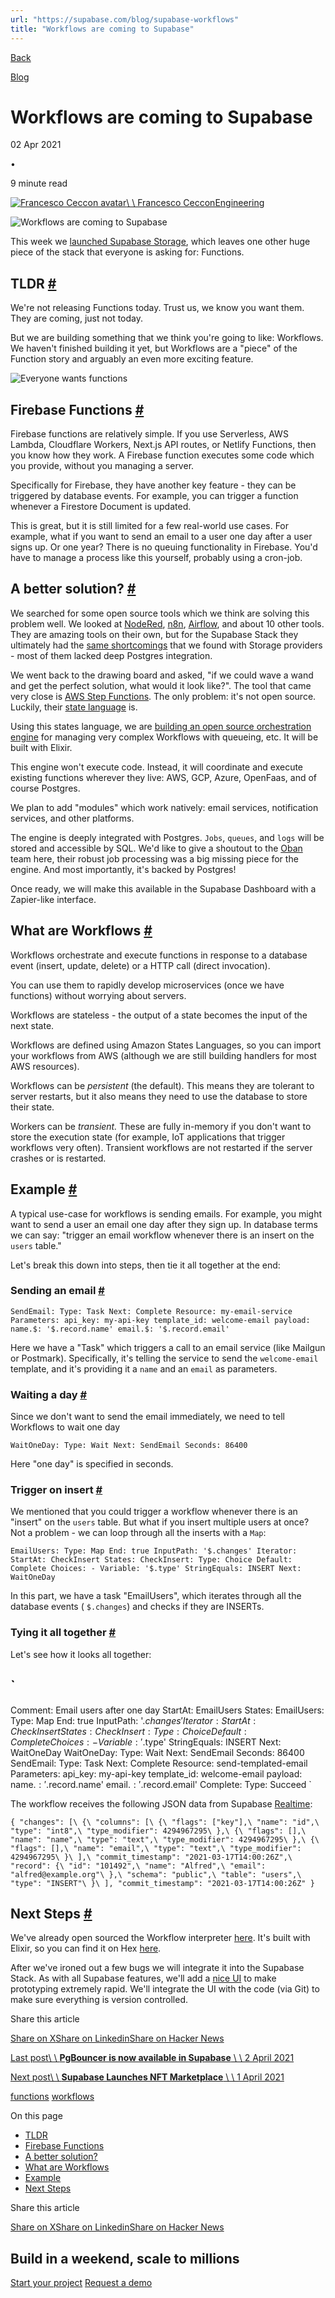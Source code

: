 ```yaml
---
url: "https://supabase.com/blog/supabase-workflows"
title: "Workflows are coming to Supabase"
---
```


[Back](https://supabase.com/blog)

[Blog](https://supabase.com/blog)

# Workflows are coming to Supabase

02 Apr 2021

•

9 minute read

[![Francesco Ceccon avatar](https://supabase.com/_next/image?url=https%3A%2F%2Fgithub.com%2Ffracek.png&w=96&q=75&dpl=dpl_7FY8EmFQ6G3YqautJ4Fvh1viLnvu)\\
\\
Francesco CecconEngineering](https://github.com/fracek)

![Workflows are coming to Supabase](https://supabase.com/_next/image?url=%2Fimages%2Fblog%2Fworkflows%2Fworkflows-thumb.jpg&w=3840&q=100&dpl=dpl_7FY8EmFQ6G3YqautJ4Fvh1viLnvu)

This week we [launched Supabase Storage](https://supabase.com/blog/supabase-storage), which leaves one other huge piece of the
stack that everyone is asking for: Functions.

## TLDR [\#](https://supabase.com/blog/supabase-workflows\#tldr)

We're not releasing Functions today. Trust us, we know you want them. They are coming, just not today.

But we are building something that we think you're going to like: Workflows. We haven't finished building it yet, but Workflows are
a "piece" of the Function story and arguably an even more exciting feature.

![Everyone wants functions](https://supabase.com/_next/image?url=%2Fimages%2Fblog%2Fworkflows%2Ffunctions.jpg&w=3840&q=75&dpl=dpl_7FY8EmFQ6G3YqautJ4Fvh1viLnvu)

## Firebase Functions [\#](https://supabase.com/blog/supabase-workflows\#firebase-functions)

Firebase functions are relatively simple. If you use Serverless, AWS Lambda, Cloudflare Workers, Next.js API routes, or
Netlify Functions, then you know how they work. A Firebase function executes some code which you provide, without you managing a server.

Specifically for Firebase, they have another key feature - they can be triggered by database events. For example, you can
trigger a function whenever a Firestore Document is updated.

This is great, but it is still limited for a few real-world use cases. For example, what if you want to send an email to a user
one day after a user signs up. Or one year? There is no queuing functionality in Firebase. You'd have to manage a process like
this yourself, probably using a cron-job.

## A better solution? [\#](https://supabase.com/blog/supabase-workflows\#a-better-solution)

We searched for some open source tools which we think are solving this problem well. We looked at
[NodeRed](https://supabase.com/blog/supabase-storage#designing-the-storage-middleware), [n8n](https://n8n.io/),
[Airflow](http://airflow.apache.org/blog/airflow-two-point-oh-is-here/), and about 10 other tools. They are amazing tools on their
own, but for the Supabase Stack they ultimately had the
[same shortcomings](https://supabase.com/blog/supabase-storage#integration-with-the-supabase-ecosystem) that we found
with Storage providers - most of them lacked deep Postgres integration.

We went back to the drawing board and asked, "if we could wave a wand and get the perfect solution, what would it look like?".
The tool that came very close is [AWS Step Functions](https://aws.amazon.com/step-functions/). The only problem: it's not open source.
Luckily, their [state language](https://states-language.net/spec.html) is.

Using this states language, we are [building an open source orchestration engine](https://github.com/supabase/workflows) for
managing very complex Workflows with queueing, etc. It will be built with Elixir.

This engine won't execute code. Instead, it will coordinate and execute existing functions wherever they live: AWS, GCP, Azure,
OpenFaas, and of course Postgres.

We plan to add "modules" which work natively: email services, notification services, and other platforms.

The engine is deeply integrated with Postgres. `Jobs`, `queues`, and `logs` will be stored and accessible by SQL. We'd like to give a shoutout to the [Oban](https://getoban.pro/) team here, their robust job processing was a big missing piece for the engine. And most importantly, it's backed by Postgres!

Once ready, we will make this available in the Supabase Dashboard with a Zapier-like interface.

## What are Workflows [\#](https://supabase.com/blog/supabase-workflows\#what-are-workflows)

Workflows orchestrate and execute functions in response to a database event (insert, update, delete) or a HTTP call (direct invocation).

You can use them to rapidly develop microservices (once we have functions) without worrying about servers.

Workflows are stateless - the output of a state becomes the input of the next state.

Workflows are defined using Amazon States Languages, so you can import your workflows from AWS (although we are still building handlers
for most AWS resources).

Workflows can be _persistent_ (the default). This means they are tolerant to server restarts, but it also means they need to use
the database to store their state.

Workers can be _transient._ These are fully in-memory if you don't want to store the execution state (for example, IoT
applications that trigger workflows very often). Transient workflows are not restarted if the server crashes or is restarted.

## Example [\#](https://supabase.com/blog/supabase-workflows\#example)

A typical use-case for workflows is sending emails. For example, you might want to send a user an email one day after they
sign up. In database terms we can say: "trigger an email workflow whenever there is an insert on the `users` table."

Let's break this down into steps, then tie it all together at the end:

### Sending an email [\#](https://supabase.com/blog/supabase-workflows\#sending-an-email)

`
SendEmail:
Type: Task
Next: Complete
Resource: my-email-service
Parameters:
    api_key: my-api-key
    template_id: welcome-email
    payload:
      name.$: '$.record.name'
      email.$: '$.record.email'
`

Here we have a "Task" which triggers a call to an email service (like Mailgun or Postmark). Specifically, it's telling
the service to send the `welcome-email` template, and it's providing it a `name` and an `email` as parameters.

### Waiting a day [\#](https://supabase.com/blog/supabase-workflows\#waiting-a-day)

Since we don't want to send the email immediately, we need to tell Workflows to wait one day

`
WaitOneDay:
Type: Wait
Next: SendEmail
Seconds: 86400
`

Here "one day" is specified in seconds.

### Trigger on insert [\#](https://supabase.com/blog/supabase-workflows\#trigger-on-insert)

We mentioned that you could trigger a workflow whenever there is an "insert" on the `users` table. But what if you insert
multiple users at once? Not a problem - we can loop through all the inserts with a `Map`:

`
EmailUsers:
Type: Map
End: true
InputPath: '$.changes'
Iterator:
    StartAt: CheckInsert
    States:
      CheckInsert:
        Type: Choice
        Default: Complete
        Choices:
          - Variable: '$.type'
            StringEquals: INSERT
            Next: WaitOneDay
`

In this part, we have a task "EmailUsers", which iterates through all the database events ( `$.changes`) and checks if they are INSERTs.

### Tying it all together [\#](https://supabase.com/blog/supabase-workflows\#tying-it-all-together)

Let's see how it looks all together:

`
---
Comment: Email users after one day
StartAt: EmailUsers
States:
EmailUsers:
    Type: Map
    End: true
    InputPath: '$.changes'
    Iterator:
      StartAt: CheckInsert
      States:
        CheckInsert:
          Type: Choice
          Default: Complete
          Choices:
            - Variable: '$.type'
              StringEquals: INSERT
              Next: WaitOneDay
        WaitOneDay:
          Type: Wait
          Next: SendEmail
          Seconds: 86400
        SendEmail:
          Type: Task
          Next: Complete
          Resource: send-templated-email
          Parameters:
            api_key: my-api-key
            template_id: welcome-email
            payload:
              name.$: '$.record.name'
              email.$: '$.record.email'
        Complete:
          Type: Succeed
`

The workflow receives the following JSON data from Supabase [Realtime](https://github.com/supabase/realtime):

`
{
"changes": [\
    {\
      "columns": [\
        {\
          "flags": ["key"],\
          "name": "id",\
          "type": "int8",\
          "type_modifier": 4294967295\
        },\
        {\
          "flags": [],\
          "name": "name",\
          "type": "text",\
          "type_modifier": 4294967295\
        },\
        {\
          "flags": [],\
          "name": "email",\
          "type": "text",\
          "type_modifier": 4294967295\
        }\
      ],\
      "commit_timestamp": "2021-03-17T14:00:26Z",\
      "record": {\
        "id": "101492",\
        "name": "Alfred",\
        "email": "alfred@example.org"\
      },\
      "schema": "public",\
      "table": "users",\
      "type": "INSERT"\
    }\
],
"commit_timestamp": "2021-03-17T14:00:26Z"
}
`

## Next Steps [\#](https://supabase.com/blog/supabase-workflows\#next-steps)

We've already open sourced the Workflow interpreter [here](https://github.com/supabase/workflows). It's built with Elixir,
so you can find it on Hex [here](https://hexdocs.pm/workflows/Workflows.html).

After we've ironed out a few bugs we will integrate it into the Supabase Stack. As with all Supabase features, we'll add a
[nice UI](https://ui.supabase.com/) to make prototyping extremely rapid. We'll integrate the UI with the code (via Git) to make
sure everything is version controlled.

Share this article

[Share on X](https://twitter.com/intent/tweet?url=https%3A%2F%2Fsupabase.com%2Fblog%2Fsupabase-workflows&text=Workflows%20are%20coming%20to%20Supabase)[Share on Linkedin](https://www.linkedin.com/shareArticle?url=https%3A%2F%2Fsupabase.com%2Fblog%2Fsupabase-workflows&text=Workflows%20are%20coming%20to%20Supabase)[Share on Hacker News](https://news.ycombinator.com/submitlink?u=https%3A%2F%2Fsupabase.com%2Fblog%2Fsupabase-workflows&t=Workflows%20are%20coming%20to%20Supabase)

[Last post\\
\\
**PgBouncer is now available in Supabase** \\
\\
2 April 2021](https://supabase.com/blog/supabase-pgbouncer)

[Next post\\
\\
**Supabase Launches NFT Marketplace** \\
\\
1 April 2021](https://supabase.com/blog/supabase-nft-marketplace)

[functions](https://supabase.com/blog/tags/functions) [workflows](https://supabase.com/blog/tags/workflows)

On this page

- [TLDR](https://supabase.com/blog/supabase-workflows#tldr)
- [Firebase Functions](https://supabase.com/blog/supabase-workflows#firebase-functions)
- [A better solution?](https://supabase.com/blog/supabase-workflows#a-better-solution)
- [What are Workflows](https://supabase.com/blog/supabase-workflows#what-are-workflows)
- [Example](https://supabase.com/blog/supabase-workflows#example)
- [Next Steps](https://supabase.com/blog/supabase-workflows#next-steps)

Share this article

[Share on X](https://twitter.com/intent/tweet?url=https%3A%2F%2Fsupabase.com%2Fblog%2Fsupabase-workflows&text=Workflows%20are%20coming%20to%20Supabase)[Share on Linkedin](https://www.linkedin.com/shareArticle?url=https%3A%2F%2Fsupabase.com%2Fblog%2Fsupabase-workflows&text=Workflows%20are%20coming%20to%20Supabase)[Share on Hacker News](https://news.ycombinator.com/submitlink?u=https%3A%2F%2Fsupabase.com%2Fblog%2Fsupabase-workflows&t=Workflows%20are%20coming%20to%20Supabase)

## Build in a weekend, scale to millions

[Start your project](https://supabase.com/dashboard) [Request a demo](https://supabase.com/contact/sales)